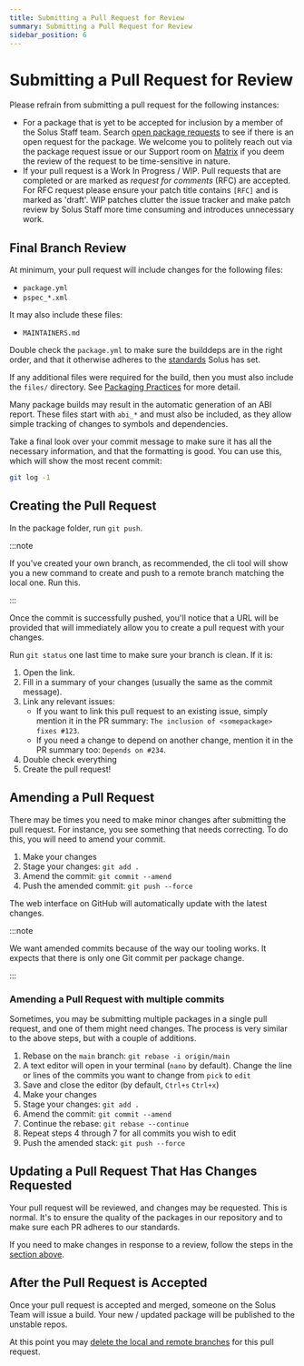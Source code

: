 ```yaml
---
title: Submitting a Pull Request for Review
summary: Submitting a Pull Request for Review
sidebar_position: 6
---
```


# Submitting a Pull Request for Review

Please refrain from submitting a pull request for the following instances:

- For a package that is yet to be accepted for inclusion by a member of the Solus Staff team. Search [open package requests](https://github.com/getsolus/packages/issues?q=label%3A%22Package+Request%22) to see if there is an open request for the package.
  We welcome you to politely reach out via the package request issue or our Support room on [Matrix](/docs/user/contributing/getting-involved#matrix-chat) if you deem the review of the request to be time-sensitive in nature.
- If your pull request is a Work In Progress / WIP. Pull requests that are completed or are marked as _request for comments_ (RFC) are accepted. For RFC request please ensure your patch title contains `[RFC]` and is marked as 'draft'. WIP patches clutter the issue tracker and make patch review by Solus Staff more time consuming and introduces unnecessary work.

## Final Branch Review

At minimum, your pull request will include changes for the following files:

- `package.yml`
- `pspec_*.xml`

It may also include these files:

- `MAINTAINERS.md`

Double check the `package.yml` to make sure the builddeps are in the right order, and that it otherwise adheres to the [standards](package.yml.md) Solus has set.

If any additional files were required for the build, then you must also include the `files/` directory. See [Packaging Practices](packaging-practices.md) for more detail.

Many package builds may result in the automatic generation of an ABI report. These files start with `abi_*` and must also be included, as they allow simple tracking of changes to symbols and dependencies.

Take a final look over your commit message to make sure it has all the necessary information, and that the formatting is good. You can use this, which will show the most recent commit:

```bash
git log -1
```

## Creating the Pull Request

In the package folder, run `git push`.

:::note

If you've created your own branch, as recommended, the cli tool will show you a new command to create and push to a remote branch matching the local one. Run this.

:::

Once the commit is successfully pushed, you'll notice that a URL will be provided that will immediately allow you to create a pull request with your changes.

Run `git status` one last time to make sure your branch is clean. If it is:

1. Open the link.
2. Fill in a summary of your changes (usually the same as the commit message).
3. Link any relevant issues:
   - If you want to link this pull request to an existing issue, simply mention it in the PR summary: `The inclusion of <somepackage> fixes #123`.
   - If you need a change to depend on another change, mention it in the PR summary too: `Depends on #234`.
4. Double check everything
5. Create the pull request!

## Amending a Pull Request

There may be times you need to make minor changes after submitting the pull request. For instance, you see something that needs correcting. To do this, you will need to amend your commit.

1. Make your changes
2. Stage your changes: `git add .`
3. Amend the commit: `git commit --amend`
4. Push the amended commit: `git push --force`

The web interface on GitHub will automatically update with the latest changes.

:::note

We want amended commits because of the way our tooling works. It expects that there is only one Git commit per package change.

:::

### Amending a Pull Request with multiple commits

Sometimes, you may be submitting multiple packages in a single pull request, and one of them might need changes. The process is very similar to the above steps, but with a couple of additions.

1. Rebase on the `main` branch: `git rebase -i origin/main`
2. A text editor will open in your terminal (`nano` by default). Change the line or lines of the commits you want to change from `pick` to `edit`
3. Save and close the editor (by default, `Ctrl+s` `Ctrl+x`)
4. Make your changes
5. Stage your changes: `git add .`
6. Amend the commit: `git commit --amend`
7. Continue the rebase: `git rebase --continue`
8. Repeat steps 4 through 7 for all commits you wish to edit
9. Push the amended stack: `git push --force`

## Updating a Pull Request That Has Changes Requested

Your pull request will be reviewed, and changes may be requested. This is normal. It's to ensure the quality of the packages in our repository and to make sure each PR adheres to our standards.

If you need to make changes in response to a review, follow the steps in the [section above](#amending-a-pull-request).

## After the Pull Request is Accepted

Once your pull request is accepted and merged, someone on the Solus Team will issue a build. Your new / updated package will be published to the unstable repos.

At this point you may [delete the local and remote branches](git-basics#deleting-your-branch-after-a-pull-request-is-merged) for this pull request.
